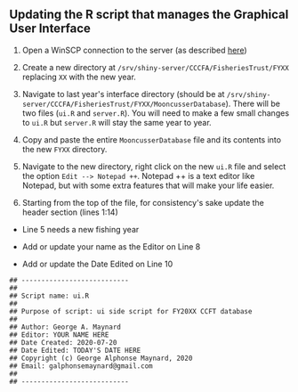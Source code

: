 ## Updating the R script that manages the Graphical User Interface

1. Open a WinSCP connection to the server (as described [here](/Manuals/WinSCPold.md))

2. Create a new directory at `/srv/shiny-server/CCCFA/FisheriesTrust/FYXX` replacing `XX` with the new year.

3. Navigate to last year's interface directory (should be at `/srv/shiny-server/CCCFA/FisheriesTrust/FYXX/MooncusserDatabase`). There will be two files (`ui.R` and `server.R`). You will need to make a few small changes to `ui.R` but `server.R` will stay the same year to year.

4. Copy and paste the entire `MooncusserDatabase` file and its contents into the new `FYXX` directory.

5. Navigate to the new directory, right click on the new `ui.R` file and select the option `Edit --> Notepad ++`. Notepad ++ is a  text editor like Notepad, but with some extra features that will make your life easier. 

6. Starting from the top of the file, for consistency's sake update the header section (lines 1:14)

  - Line 5 needs a new fishing year
  
  - Add or update your name as the Editor on Line 8
  
  - Add or update the Date Edited on Line 10

```
## ---------------------------
##
## Script name: ui.R
##
## Purpose of script: ui side script for FY20XX CCFT database
##
## Author: George A. Maynard
## Editor: YOUR NAME HERE
## Date Created: 2020-07-20
## Date Edited: TODAY'S DATE HERE
## Copyright (c) George Alphonse Maynard, 2020
## Email: galphonsemaynard@gmail.com
##
## ---------------------------
```
